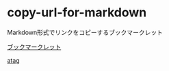 # copy-url-for-markdown
Markdown形式でリンクをコピーするブックマークレット

<a href="javascript:javascript%3A(function()%7Bvar Markdown形式のリンクをクリップボードにコピーする%3Dfunction()%7Bvar コピーしたい文字列%3D'%5B'%2Bdocument.title.replace(%2F(%5B%5C%5B%5C%5D%5D)%2Fg%2C'%5C%5C%241')%2B'%5D'%2B'('%2Blocation.href%2B')'%3B%2F* クリップボードにコピーするおまじない *%2F var 引数の文字列をクリップボードにコピーする%3Dfunction(text)%7Bvar ta%3Ddocument.createElement('textarea')%3Bta.value%3Dtext%3Bdocument.body.appendChild(ta)%3Bta.select()%3Bdocument.execCommand('copy')%3Bta.parentElement.removeChild(ta)%3B%7D%3B引数の文字列をクリップボードにコピーする(コピーしたい文字列)%3Bvar myアラートを出して数秒後に消す%3Dfunction(文字列%2C表示時間_msec)%7Bvar p%3Ddocument.createElement('p')%3Bp.innerHTML%3D'クリップボードにコピーしました。※この表示は、0.3秒後に消えます。<br><br>'%2B文字列%3Bdocument.querySelector('body').appendChild(p)%3Bp.style.width%3D'100%25'%3Bp.style.height%3D'auto'%3Bp.style.position%3D'fixed'%3Bp.style.top%3D'0'%3Bp.style.left%3D'0'%3Bp.style.backgroundColor%3D'%23009900'%3Bp.style.color%3D'white'%3Bp.style.padding%3D'20px'%3Bp.style.display%3D'block'%3Bp.style.zIndex%3D'9998'%3BsetTimeout(function()%7Bp.parentNode.removeChild(p)%3B%7D%2C表示時間_msec)%3B%7D%3Bmyアラートを出して数秒後に消す(コピーしたい文字列%2C300)%3B%7D%3BMarkdown形式のリンクをクリップボードにコピーする()%3BMarkdown形式のリンクをクリップボードにコピーする%3Dnull%3B%7D)()%3Bvoid(0);">ブックマークレット</a>

<a href="/">atag</a>
